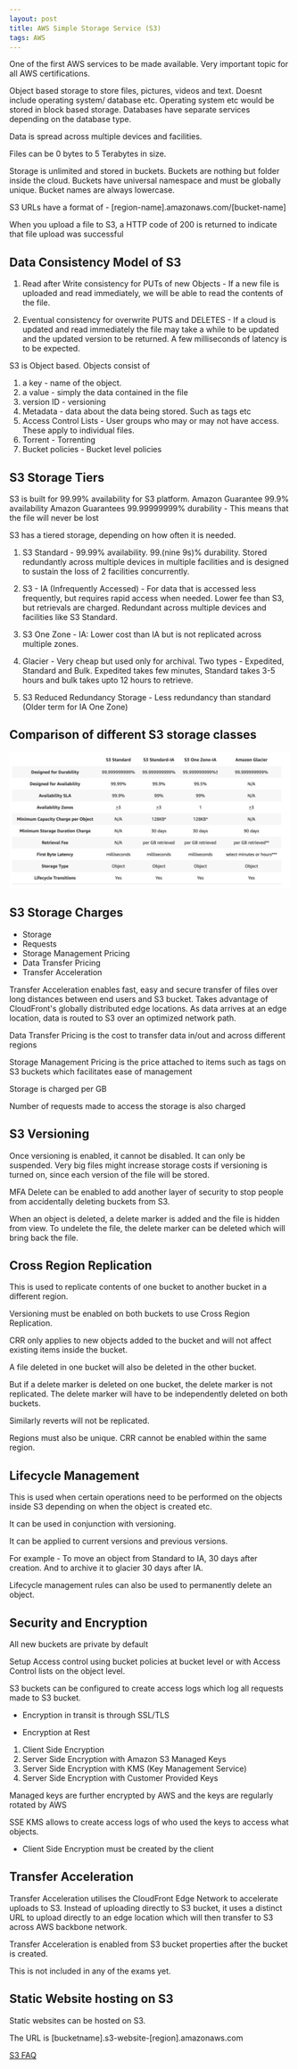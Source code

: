 ```yaml
---
layout: post
title: AWS Simple Storage Service (S3)
tags: AWS
---
```


One of the first AWS services to be made available. Very important topic for all AWS certifications. 

Object based storage to store files, pictures, videos and text. Doesnt include operating system/ database etc. Operating system etc would be stored in block based storage. Databases have separate services depending on the database type.

Data is spread across multiple devices and facilities.

Files can be 0 bytes to 5 Terabytes in size.

Storage is unlimited and stored in buckets. Buckets are nothing but folder inside the cloud. Buckets have universal namespace and must be globally unique. Bucket names are always lowercase.

S3 URLs have a format of - [region-name].amazonaws.com/[bucket-name]

When you upload a file to S3, a HTTP code of 200 is returned to indicate that file upload was successful

## Data Consistency Model of S3

1. Read after Write consistency for PUTs of new Objects - If a new file is uploaded and read immediately, we will be able to read the contents of the file.

2. Eventual consistency for overwrite PUTS and DELETES - If a cloud is updated and read immediately the file may take a while to be updated and the updated version to be returned. A few milliseconds of latency is to be expected.

S3 is Object based. Objects consist of 
1. a key - name of the object. 
2. a value - simply the data contained in the file
3. version ID - versioning
4. Metadata - data about the data being stored. Such as tags etc
5. Access Control Lists - User groups who may or may not have access. These apply to individual files.
6. Torrent - Torrenting
7. Bucket policies - Bucket level policies

## S3 Storage Tiers

S3 is built for 99.99% availability for S3 platform.
Amazon Guarantee 99.9% availability
Amazon Guarantees 99.99999999% durability - This means that the file will never be lost

S3 has a tiered storage, depending on how often it is needed.

1. S3 Standard - 99.99% availability. 99.(nine 9s)% durability. Stored redundantly across multiple devices in multiple facilities and is designed to sustain the loss of 2 facilities concurrently.

2. S3 - IA (Infrequently Accessed) - For data that is accessed less frequently, but requires rapid access when needed. Lower fee than S3, but retrievals are charged. Redundant across multiple devices and facilities like S3 Standard.

3. S3 One Zone - IA: Lower cost than IA but is not replicated across multiple zones.

4. Glacier - Very cheap but used only for archival. Two types - Expedited, Standard and Bulk. Expedited takes few minutes, Standard takes 3-5 hours and bulk takes upto 12 hours to retrieve.

5. S3 Reduced Redundancy Storage - Less redundancy than standard (Older term for IA One Zone)

## Comparison of different S3 storage classes

![S3 storage classes](../images/S3-types.png)

## S3 Storage Charges

* Storage
* Requests
* Storage Management Pricing
* Data Transfer Pricing
* Transfer Acceleration

Transfer Acceleration enables fast, easy and secure transfer of files over long distances between end users and S3 bucket. Takes advantage of CloudFront's globally distributed edge locations. As data arrives at an edge location, data is routed to S3 over an optimized network path.

Data Transfer Pricing is the cost to transfer data in/out and across different regions

Storage Management Pricing is the price attached to items such as tags on S3 buckets which facilitates ease of management

Storage is charged per GB

Number of requests made to access the storage is also charged

## S3 Versioning

Once versioning is enabled, it cannot be disabled. It can only be suspended. Very big files might increase storage costs if versioning is turned on, since each version of the file will be stored.

MFA Delete can be enabled to add another layer of security to stop people from accidentally deleting buckets from S3.

When an object is deleted, a delete marker is added and the file is hidden from view. To undelete the file, the delete marker can be deleted which will bring back the file.

## Cross Region Replication

This is used to replicate contents of one bucket to another bucket in a different region.

Versioning must be enabled on both buckets to use Cross Region Replication.

CRR only applies to new objects added to the bucket and will not affect existing items inside the bucket.

A file deleted in one bucket will also be deleted in the other bucket.

But if a delete marker is deleted on one bucket, the delete marker is not replicated. The delete marker will have to be independently deleted on both buckets.

Similarly reverts will not be replicated.

Regions must also be unique. CRR cannot be enabled within the same region.

## Lifecycle Management

This is used when certain operations need to be performed on the objects inside S3 depending on when the object is created etc.

It can be used in conjunction with versioning.

It can be applied to current versions and previous versions.

For example - To move an object from Standard to IA, 30 days after creation. And to archive it to glacier 30 days after IA.

Lifecycle management rules can also be used to permanently delete an object.

## Security and Encryption

All new buckets are private by default

Setup Access control using bucket policies at bucket level or with Access Control lists on the object level.

S3 buckets can be configured to create access logs which log all requests made to S3 bucket.

* Encryption in transit is through SSL/TLS

* Encryption at Rest
1. Client Side Encryption
2. Server Side Encryption with Amazon S3 Managed Keys
3. Server Side Encryption with KMS (Key Management Service)
4. Server Side Encryption with Customer Provided Keys

Managed keys are further encrypted by AWS and the keys are regularly rotated by AWS

SSE KMS allows to create access logs of who used the keys to access what objects.

* Client Side Encryption must be created by the client

## Transfer Acceleration

Transfer Acceleration utilises the CloudFront Edge Network to accelerate uploads to S3. Instead of uploading directly to S3 bucket, it uses a distinct URL to upload directly to an edge location which will then transfer to S3 across AWS backbone network.

Transfer Acceleration is enabled from S3 bucket properties after the bucket is created.

This is not included in any of the exams yet.

## Static Website hosting on S3

Static websites can be hosted on S3. 

The URL is [bucketname].s3-website-[region].amazonaws.com

[S3 FAQ](https://aws.amazon.com/s3/faqs/)